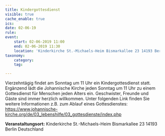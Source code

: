 ```yaml
---
title: Kindergottesdienst
visible: true
cache_enable: true
ics: 
date: 02-06-19
rule: 
event:
	start: 02-06-2019 11:00
	end: 02-06-2019 11:30
	location: 'Kinderkirche St.-Michaels-Heim Bismarkallee 23 14193 Berlin Deutschland'
taxonomy:
	category: 
	tag: 

---
```

Vierzehntägig findet am Sonntag um 11 Uhr ein Kindergottesdienst statt. Ergänzend lädt die Johannische Kirche jeden Sonntag um 11 Uhr zu einem Gottesdienst für Menschen jeden Alters ein. Geschwister, Freunde und Gäste sind immer herzlich willkommen. Unter folgenden Link finden Sie weitere Informationen z.B. zum Ablauf eines Gottesdienstes: https://www.johannische-kirche.org/de/03_lebenshilfe/03_gottesdienste/index.php


**Veranstaltungsort:** Kinderkirche St.-Michaels-Heim
Bismarkallee 23
14193 Berlin
Deutschland

